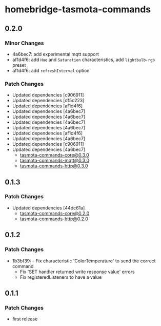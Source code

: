 # homebridge-tasmota-commands

## 0.2.0

### Minor Changes

- 4a6bec7: add experimental mqtt support
- af1d4f6: add `Hue` and `Saturation` characteristics, add `lightbulb-rgb` preset
- af1d4f6: add `refreshInterval` option`

### Patch Changes

- Updated dependencies [c906911]
- Updated dependencies [df5c223]
- Updated dependencies [af1d4f6]
- Updated dependencies [4a6bec7]
- Updated dependencies [4a6bec7]
- Updated dependencies [4a6bec7]
- Updated dependencies [4a6bec7]
- Updated dependencies [af1d4f6]
- Updated dependencies [4a6bec7]
- Updated dependencies [c906911]
- Updated dependencies [4a6bec7]
  - tasmota-commands-core@0.3.0
  - tasmota-commands-mqtt@0.3.0
  - tasmota-commands-http@0.3.0

## 0.1.3

### Patch Changes

- Updated dependencies [44dc61a]
  - tasmota-commands-core@0.2.0
  - tasmota-commands-http@0.2.0

## 0.1.2

### Patch Changes

- 1b3bf39: - Fix characteristic 'ColorTemperature' to send the correct command
  - Fix 'SET handler returned write response value' errors
  - Fix registeredListeners to have a value

## 0.1.1

### Patch Changes

- first release
